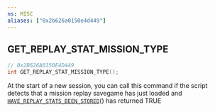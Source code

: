 ```yaml
---
ns: MISC
aliases: ["0x2b626a0150e4d449"]
---
```

## GET_REPLAY_STAT_MISSION_TYPE

```c
// 0x2B626A0150E4D449
int GET_REPLAY_STAT_MISSION_TYPE();
```

At the start of a new session, you can call this command if the script detects that a mission replay savegame has just loaded and [`HAVE_REPLAY_STATS_BEEN_STORED`](#_0xD642319C54AADEB6)() has returned TRUE

